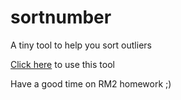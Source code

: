 # sortnumber

A tiny tool to help you sort outliers

[Click here](https://sharteeya.github.io/sortnumber/) to use this tool

Have a good time on RM2 homework ;\)

